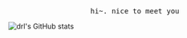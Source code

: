 <p align="center">
  <samp>
    hi~. nice to meet you
  </samp>
</p>

![drl's GitHub stats](https://github-readme-stats.vercel.app/api/top-langs/?username=drl990114&theme=prussian&card_width=400)

